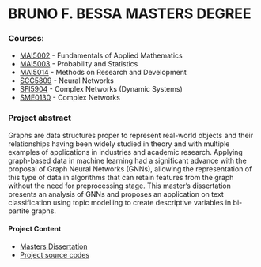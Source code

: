 # BRUNO F. BESSA MASTERS DEGREE

### Courses:
* [MAI5002] - Fundamentals of Applied Mathematics
* [MAI5003] - Probability and Statistics
* [MAI5014] - Methods on Research and Development
* [SCC5809] - Neural Networks
* [SFI5904] - Complex Networks (Dynamic Systems)
* [SME0130] - Complex Networks

### Project abstract
Graphs are data structures proper to represent real-world objects and their relationships having been widely studied in theory and with multiple examples of applications in industries and academic research. Applying graph-based data in machine learning had a significant advance with the proposal of Graph Neural Networks (GNNs), allowing the representation of this type of data in algorithms that can retain features from the graph without the need for preprocessing stage. This master’s dissertation presents an analysis of GNNs and proposes an application on text classification using topic modelling to create descriptive variables in bi-partite graphs.

#### Project Content
* [Masters Dissertation]
* [Project source codes]


[//]: # (These are reference links used in the body of this note and get stripped out when the markdown processor does its job. There is no need to format nicely because it shouldn't be seen. Thanks SO - http://stackoverflow.com/questions/4823468/store-comments-in-markdown-syntax)

   [MAI5002]: (masters_degree_icmc/courses/MAI5002)
   [MAI5003]: (masters_degree_icmc/courses/MAI5003)
   [MAI5014]: (masters_degree_icmc/courses/MAI5014)
   [SCC5809]: (masters_degree_icmc/courses/SCC5809)
   [SFI5904]: (masters_degree_icmc/courses/SFI5904)
   [SME0130]: (masters_degree_icmc/courses/SME0130)

   [masters dissertation]: (masters_degree_icmc/Ajustada_BrunoFBessadeOliveira_Dissertacao_Mestrado_ICMC_Mecai.pdf)
   [project source codes]: (masters_degree_icmc/project)
